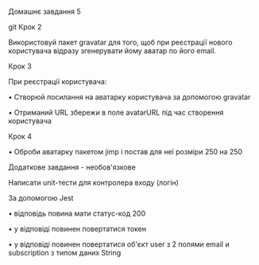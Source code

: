 Домашнє завдання 5

git Крок 2

Використовуй пакет gravatar для того, щоб при реєстрації нового користувача відразу згенерувати йому
аватар по його email.

Крок 3

При реєстрації користувача:

• Створюй посилання на аватарку користувача за допомогою gravatar

• Отриманий URL збережи в поле avatarURL під час створення користувача

Крок 4

• Оброби аватарку пакетом jimp і постав для неї розміри 250 на 250

Додаткове завдання - необов'язкове

Написати unit-тести для контролера входу (логін)

За допомогою Jest

• відповідь повина мати статус-код 200

• у відповіді повинен повертатися токен

• у відповіді повинен повертатися об'єкт user з 2 полями email и subscription з типом даних String
